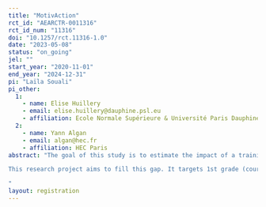 ```yaml
---
title: "MotivAction"
rct_id: "AEARCTR-0011316"
rct_id_num: "11316"
doi: "10.1257/rct.11316-1.0"
date: "2023-05-08"
status: "on_going"
jel: ""
start_year: "2020-11-01"
end_year: "2024-12-31"
pi: "Laïla Souali"
pi_other:
  1:
    - name: Elise Huillery
    - email: elise.huillery@dauphine.psl.eu
    - affiliation: Ecole Normale Supérieure & Université Paris Dauphine - PSL
  2:
    - name: Yann Algan
    - email: algan@hec.fr
    - affiliation: HEC Paris
abstract: "The goal of this study is to estimate the impact of a training of teachers aimed at helping them adopt new pedagogical practices to develop high levels of self-confidence, self-efficacy, cooperation, and intrinsic motivation in young students. In France, such pedagogical training may be particularly useful as self-confidence and perceptions of one’s chance of success are among the lowest of OECD countries, while anxiety and fear of failure are among the highest (PISA 2012, 2015). According to TALIS 2013, only 58% of French teachers feel pedagogically well prepared for their profession, as compared to 89% on average in OECD countries. 
This research project aims to fill this gap. It targets 1st grade (cours préparatoire) teachers in two French Académie (Versailles and Paris), with the goal of providing them with the most recent results in economics, psychology, sociology and cognitive sciences, as well as with practical information on the pedagogical practices that are effective for developing academic motivation based on socio-behavioural skills. The ultimate objective of the project is to increase students’ learning and academic outcomes for all students, while at the same time reducing social inequality at school.
"
layout: registration
---
```


